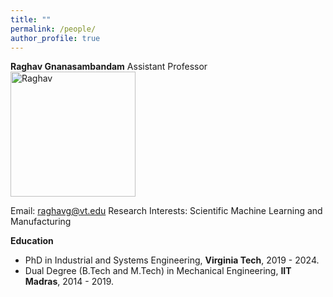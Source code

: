 ```yaml
---
title: ""
permalink: /people/
author_profile: true
---
```





**Raghav Gnanasambandam** 
Assistant Professor 
<img src="http://raghavg97.github.io/images/DSC03082.jpg" alt="Raghav" width="200"/>

Email: raghavg@vt.edu 
Research Interests: Scientific Machine Learning and Manufacturing 

**Education**
* PhD in Industrial and Systems Engineering, <b>Virginia Tech</b>, 2019 - 2024.  
* Dual Degree (B.Tech and M.Tech) in Mechanical Engineering, <b>IIT Madras</b>, 2014 - 2019.








